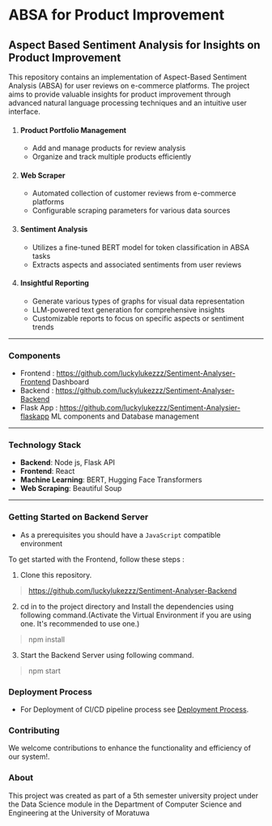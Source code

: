 # ABSA for Product Improvement

## Aspect Based Sentiment Analysis for Insights on Product Improvement

This repository contains an implementation of Aspect-Based Sentiment Analysis (ABSA) for user reviews on e-commerce platforms.
The project aims to provide valuable insights for product improvement through advanced natural language processing techniques and
an intuitive user interface.

1. #### Product Portfolio Management
    - Add and manage products for review analysis
    - Organize and track multiple products efficiently
2. #### Web Scraper
    - Automated collection of customer reviews from e-commerce platforms
    - Configurable scraping parameters for various data sources
3. #### Sentiment Analysis
    - Utilizes a fine-tuned BERT model for token classification in ABSA tasks
    - Extracts aspects and associated sentiments from user reviews
4. #### Insightful Reporting
    - Generate various types of graphs for visual data representation
    - LLM-powered text generation for comprehensive insights 
    - Customizable reports to focus on specific aspects or sentiment trends

---

### Components

- Frontend : <https://github.com/luckylukezzz/Sentiment-Analyser-Frontend> Dashboard
- Backend : <https://github.com/luckylukezzz/Sentiment-Analyser-Backend>
- Flask App : <https://github.com/luckylukezzz/Sentiment-Analysier-flaskapp> ML components and Database management

___

### Technology Stack

- **Backend**: Node js, Flask API
- **Frontend**: React
- **Machine Learning**: BERT, Hugging Face Transformers
- **Web Scraping**: Beautiful Soup

---

### Getting Started on Backend Server

- As a prerequisites you should have a `JavaScript` compatible environment

To get started with the Frontend, follow these steps :

1. Clone this repository.
> https://github.com/luckylukezzz/Sentiment-Analyser-Backend

2. cd in to the project directory and Install the dependencies using following command.(Activate the Virtual Environment if you are using one. It's recommended to use one.)
> npm install

3. Start the Backend Server using following command.
> npm start

### Deployment Process

- For Deployment of CI/CD pipeline process see [Deployment Process](https://github.com/luckylukezzz/Sentiment-Analyser-Backend/blob/main/DeplymentProcess.md).

### Contributing

We welcome contributions to enhance the functionality and efficiency of our system!.

### About 

This project was created as part of a 5th semester university project under the 
Data Science module in the Department of Computer Science and Engineering at the University of Moratuwa
